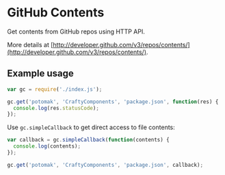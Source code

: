 # GitHub Contents

Get contents from GitHub repos using HTTP API.

More details at [http://developer.github.com/v3/repos/contents/](http://developer.github.com/v3/repos/contents/).

## Example usage

```javascript
var gc = require('./index.js');

gc.get('potomak', 'CraftyComponents', 'package.json', function(res) {
  console.log(res.statusCode);
});
```

Use `gc.simpleCallback` to get direct access to file contents:

```javascript
var callback = gc.simpleCallback(function(contents) {
  console.log(contents);
});

gc.get('potomak', 'CraftyComponents', 'package.json', callback);
```